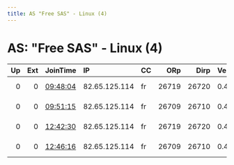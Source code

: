 ```yaml
---
title: AS "Free SAS" - Linux (4)
---
```


# AS: "Free SAS" - Linux (4)

|   Up |   Ext | JoinTime                                                                                            | IP            | CC   |   ORp |   Dirp | Version   | Contact                  | Nickname   |   eFamMembers |
|-----:|------:|:----------------------------------------------------------------------------------------------------|:--------------|:-----|------:|-------:|:----------|:-------------------------|:-----------|--------------:|
|    0 |     0 | [09:48:04](https://metrics.torproject.org/rs.html#details/18EE354486D283C8863EE229B9EE6CFFE89F311E) | 82.65.125.114 | fr   | 26719 |  26720 | 0.4.4.6   | email:cAsper caSperlefaN | Casper14   |             1 |
|    0 |     0 | [09:51:15](https://metrics.torproject.org/rs.html#details/E2EBC7143098CE5F8B8F4DCBBED6146D475C6B67) | 82.65.125.114 | fr   | 26709 |  26710 | 0.4.4.6   | email:cAsper caSperlefaN | Casper15   |             1 |
|    0 |     0 | [12:42:30](https://metrics.torproject.org/rs.html#details/A59505294F1A43B7CA78F4A555A003626EE37E58) | 82.65.125.114 | fr   | 26719 |  26720 | 0.4.4.6   | email:cAsper caSperlefaN | Casper14   |             1 |
|    0 |     0 | [12:46:16](https://metrics.torproject.org/rs.html#details/0F9964EA27CB79828655B465EA2870EA0CC8BC14) | 82.65.125.114 | fr   | 26709 |  26710 | 0.4.4.6   | email:cAsper caSperlefaN | Casper15   |             1 |
